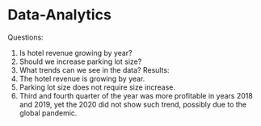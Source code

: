 # Data-Analytics
Questions: 
1. Is hotel revenue growing by year?
2. Should we increase parking lot size?
3. What trends can we see in the data? 
Results:
1. The hotel revenue is growing by year.
2. Parking lot size does not require size increase.
3.  Third and fourth quarter of the year was more profitable in years 2018 and 2019, 
yet the 2020 did not show such trend, possibly due to the global pandemic.
